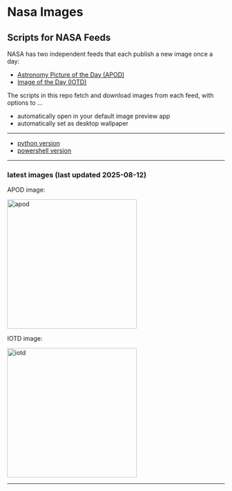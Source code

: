 # Nasa Images

## Scripts for NASA Feeds

NASA has two independent feeds that each publish a new image once a day:

- [Astronomy Picture of the Day (APOD)](https://apod.nasa.gov/apod/)
- [Image of the Day (IOTD)](https://www.nasa.gov/image-of-the-day/)

The scripts in this repo fetch and download images from each feed, with options to ...

- automatically open in your default image preview app
- automatically set as desktop wallpaper

---

- [python version](./python/README.md)
- [powershell version](./powershell/README.md)

---

### latest images (last updated 2025-08-12)

APOD image:

<a href="https://apod.nasa.gov/apod/image/2508/PerseidsRadiant_Marcin_5500.jpg"><img alt="apod" src="https://apod.nasa.gov/apod/image/2508/PerseidsRadiant_Marcin_5500.jpg" height="300" /></a>

IOTD image:

<a href="https://www.nasa.gov/image-detail/nasas-spacex-crew-10-splashdown-3/"><img alt="iotd" src="https://www.nasa.gov/wp-content/uploads/2025/08/54709009517-0c71126a06-o.jpg" height="300" /></a>

---
